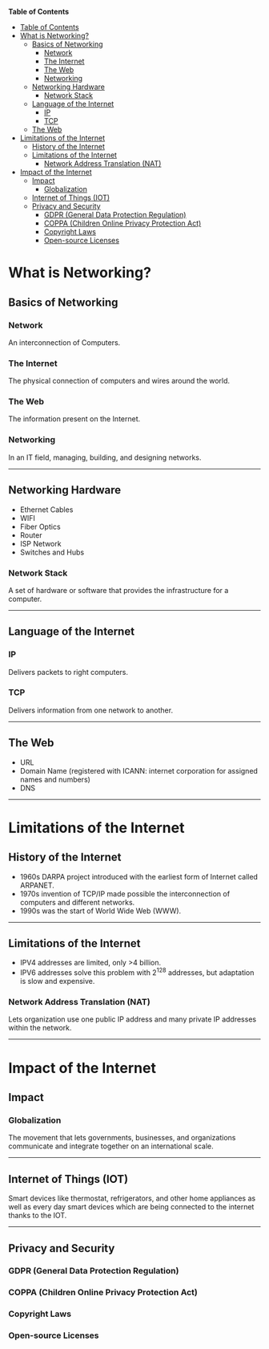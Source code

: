 <!-- START doctoc generated TOC please keep comment here to allow auto update -->
<!-- DON'T EDIT THIS SECTION, INSTEAD RE-RUN doctoc TO UPDATE -->
**Table of Contents**

- [Table of Contents](#table-of-contents)
- [What is Networking?](#what-is-networking)
  - [Basics of Networking](#basics-of-networking)
    - [Network](#network)
    - [The Internet](#the-internet)
    - [The Web](#the-web)
    - [Networking](#networking)
  - [Networking Hardware](#networking-hardware)
    - [Network Stack](#network-stack)
  - [Language of the Internet](#language-of-the-internet)
    - [IP](#ip)
    - [TCP](#tcp)
  - [The Web](#the-web-1)
- [Limitations of the Internet](#limitations-of-the-internet)
  - [History of the Internet](#history-of-the-internet)
  - [Limitations of the Internet](#limitations-of-the-internet-1)
    - [Network Address Translation (NAT)](#network-address-translation-nat)
- [Impact of the Internet](#impact-of-the-internet)
  - [Impact](#impact)
    - [Globalization](#globalization)
  - [Internet of Things (IOT)](#internet-of-things-iot)
  - [Privacy and Security](#privacy-and-security)
    - [GDPR (General Data Protection Regulation)](#gdpr-general-data-protection-regulation)
    - [COPPA (Children Online Privacy Protection Act)](#coppa-children-online-privacy-protection-act)
    - [Copyright Laws](#copyright-laws)
    - [Open-source Licenses](#open-source-licenses)

<!-- END doctoc generated TOC please keep comment here to allow auto update -->


# What is Networking?


## Basics of Networking


### Network

An interconnection of Computers.


### The Internet

The physical connection of computers and wires around the world.


### The Web

The information present on the Internet.


### Networking

In an IT field, managing, building, and designing networks.


---

## Networking Hardware

-   Ethernet Cables
-   WIFI
-   Fiber Optics
-   Router
-   ISP Network
-   Switches and Hubs


### Network Stack

A set of hardware or software that provides the infrastructure for a computer.


---

## Language of the Internet


### IP

Delivers packets to right computers.


### TCP

Delivers information from one network to another.


---

## The Web

-   URL
-   Domain Name (registered with ICANN: internet corporation for assigned names and numbers)
-   DNS


---

# Limitations of the Internet


## History of the Internet

-   1960s DARPA project introduced with the earliest form of Internet called ARPANET.
-   1970s invention of TCP/IP made possible the interconnection of computers and different networks.
-   1990s was the start of World Wide Web (WWW).


---

## Limitations of the Internet

-   IPV4 addresses are limited, only >4 billion.
-   IPV6 addresses solve this problem with 2<sup>128</sup> addresses, but adaptation is slow and expensive.


### Network Address Translation (NAT)

Lets organization use one public IP address and many private IP addresses within the network.


---

# Impact of the Internet


## Impact


### Globalization

The movement that lets governments, businesses, and organizations communicate and integrate together on an international scale.


---

## Internet of Things (IOT)

Smart devices like thermostat, refrigerators, and other home appliances as well as every day smart devices which are being connected to the internet thanks to the IOT.


---

## Privacy and Security


### GDPR (General Data Protection Regulation)


### COPPA (Children Online Privacy Protection Act)


### Copyright Laws


### Open-source Licenses

